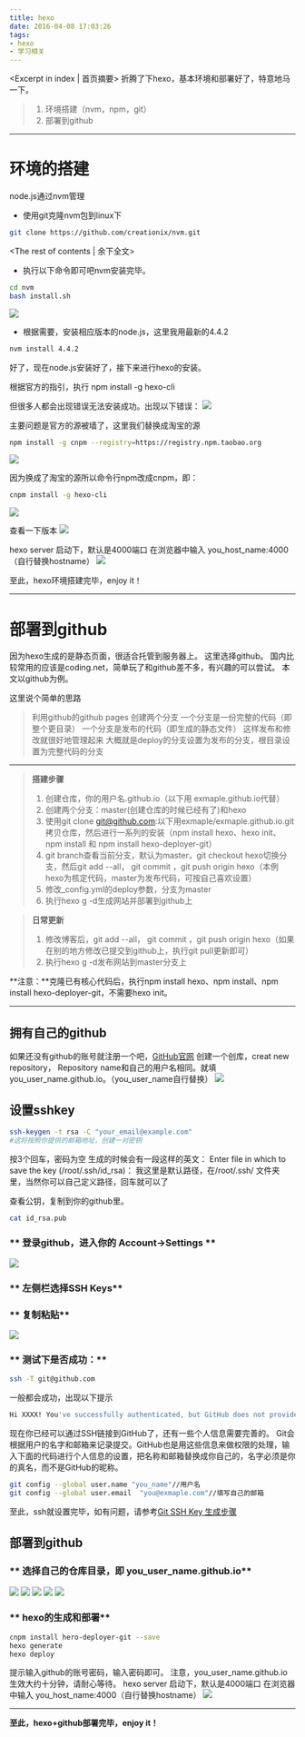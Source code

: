 ```yaml
---
title: hexo
date: 2016-04-08 17:03:26
tags: 
- hexo
- 学习相关
---
```

<Excerpt in index | 首页摘要> 
折腾了下hexo，基本环境和部署好了，特意地马一下。

> 1. 环境搭建（nvm，npm，git）
> 2. 部署到github
---

# **环境的搭建** #

node.js通过nvm管理

- 使用git克隆nvm包到linux下

```bash
git clone https://github.com/creationix/nvm.git
```
<!-- more -->
<The rest of contents | 余下全文>

- 执行以下命令即可吧nvm安装完毕。

```bash
cd nvm
bash install.sh
```
![](http://7xsuc5.com2.z0.glb.clouddn.com/image/hexo/p1.png)

- 根据需要，安装相应版本的node.js，这里我用最新的4.4.2
```bash
nvm install 4.4.2
```
好了，现在node.js安装好了，接下来进行hexo的安装。

根据官方的指引，执行 npm install -g hexo-cli

但很多人都会出现错误无法安装成功。出现以下错误：
![](http://7xsuc5.com2.z0.glb.clouddn.com/image/hexo/p2.png)

主要问题是官方的源被墙了，这里我们替换成淘宝的源
```bash
npm install -g cnpm --registry=https://registry.npm.taobao.org
```

![](http://7xsuc5.com2.z0.glb.clouddn.com/image/hexo/p3.png)

因为换成了淘宝的源所以命令行npm改成cnpm，即：
```bash
cnpm install -g hexo-cli
```
![](http://7xsuc5.com2.z0.glb.clouddn.com/image/hexo/p4.png)

查看一下版本
![](http://7xsuc5.com2.z0.glb.clouddn.com/image/hexo/p5.png)

hexo server 启动下，默认是4000端口
在浏览器中输入 you_host_name:4000（自行替换hostname）
![](http://7xsuc5.com2.z0.glb.clouddn.com/image/hexo/p6.jpg)

至此，hexo环境搭建完毕，enjoy it！

----------


# **部署到github** #

因为hexo生成的是静态页面，很适合托管到服务器上。
这里选择github。
国内比较常用的应该是coding.net，简单玩了和github差不多，有兴趣的可以尝试。
本文以github为例。

这里说个简单的思路

> 利用github的github pages
创建两个分支
一个分支是一份完整的代码（即整个更目录）
一个分支是发布的代码（即生成的静态文件）
这样发布和修改就很好地管理起来
大概就是deploy的分支设置为发布的分支，根目录设置为完整代码的分支

---

> **搭建步骤**
> 
>  1. 创建仓库，你的用户名.github.io（以下用 exmaple.github.io代替）
>  2. 创建两个分支：master(创建仓库的时候已经有了)和hexo
>  3. 使用git clone git@github.com:以下用exmaple/exmaple.github.io.git拷贝仓库，然后进行一系列的安装（npm
> install hexo、hexo init、npm install 和 npm install hexo-deployer-git）
>  4. git branch查看当前分支，默认为master，git checkout hexo切换分支，然后git add --all， git commit ，git push origin hexo（本例hexo为核定代码，master为发布代码，可按自己喜欢设置）
>  5. 修改_config.yml的deploy参数，分支为master
>  6. 执行hexo g -d生成网站并部署到github上


> **日常更新**
>  1. 修改博客后，git add --all， git commit ，git push origin hexo（如果在别的地方修改已提交到github上，执行git pull更新即可）
>  2. 执行hexo g -d发布网站到master分支上

**注意：**克隆已有核心代码后，执行npm install hexo、npm install、npm install hexo-deployer-git，不需要hexo init。


----------


## **拥有自己的github** ##

如果还没有github的账号就注册一个吧，[GitHub官网](http://www.github.com)
创建一个创库，creat new repository，
Repository name和自己的用户名相同。就填you_user_name.github.io。（you_user_name自行替换）
![](http://7xsuc5.com2.z0.glb.clouddn.com/image/hexo/p10.png)

## **设置sshkey** ##
```bash
ssh-keygen -t rsa -C "your_email@example.com"
#这将按照你提供的邮箱地址，创建一对密钥
```
按3个回车，密码为空
生成的时候会有一段这样的英文：
Enter file in which to save the key (/root/.ssh/id_rsa)：
我这里是默认路径，在/root/.ssh/ 文件夹里，当然你可以自己定义路径，回车就可以了

查看公钥，复制到你的github里。
```bash
cat id_rsa.pub
```

### ** 登录github，进入你的 Account->Settings ** ###

 ![](http://7xsuc5.com2.z0.glb.clouddn.com/image/hexo/p7.jpg)

###  ** 左侧栏选择SSH Keys** ###

###  ** 复制粘贴** ###

 ![](http://7xsuc5.com2.z0.glb.clouddn.com/image/hexo/p8.jpg)

###  ** 测试下是否成功：** ###

```bash
ssh -T git@github.com
```
一般都会成功，出现以下提示
```bash
Hi XXXX! You've successfully authenticated, but GitHub does not provide shell access.
```

现在你已经可以通过SSH链接到GitHub了，还有一些个人信息需要完善的。
Git会根据用户的名字和邮箱来记录提交。GitHub也是用这些信息来做权限的处理，输入下面的代码进行个人信息的设置，把名称和邮箱替换成你自己的，名字必须是你的真名，而不是GitHub的昵称。
```bash
git config --global user.name "you_name"//用户名
git config --global user.email  "you@exmaple.com"//填写自己的邮箱
```
至此，ssh就设置完毕，如有问题，请参考[Git SSH Key 生成步骤](http://blog.csdn.net/hustpzb/article/details/8230454/)

## **部署到github** ##

### ** 选择自己的仓库目录，即 you_user_name.github.io** ###

![](http://7xsuc5.com2.z0.glb.clouddn.com/image/hexo/p9.png)
![](http://7xsuc5.com2.z0.glb.clouddn.com/image/hexo/p11.png)
![](http://7xsuc5.com2.z0.glb.clouddn.com/image/hexo/p12.png)
![](http://7xsuc5.com2.z0.glb.clouddn.com/image/hexo/p13.png)
![](http://7xsuc5.com2.z0.glb.clouddn.com/image/hexo/p14.png)

###  ** hexo的生成和部署** ###

 ```bash
cnpm install hero-deployer-git --save
hexo generate
hexo deploy
 ```
提示输入github的账号密码，输入密码即可。
注意，you_user_name.github.io 生效大约十分钟，请耐心等待。
hexo server 启动下，默认是4000端口
在浏览器中输入 you_host_name:4000（自行替换hostname）
![](http://7xsuc5.com2.z0.glb.clouddn.com/image/hexo/p15.jpg)


----------


**至此，hexo+github部署完毕，enjoy it！**
